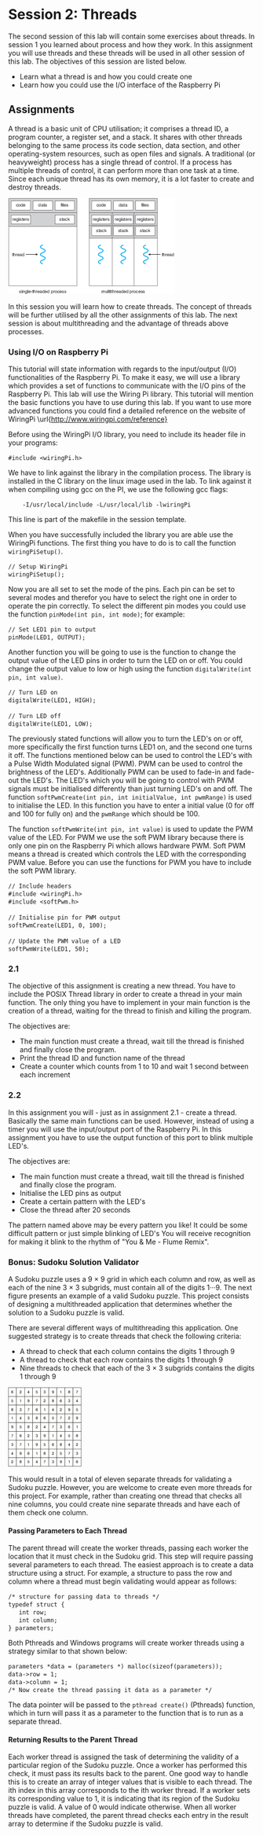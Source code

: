 # Session 2: Threads

The second session of this lab will contain some exercises about threads. In session 1
you learned about process and how they work. In this assignment you will use
threads and these threads will be used in all other session of this lab. The objectives of this
session are listed below.

- Learn what a thread is and how you could create one
- Learn how you could use the I/O interface of the Raspberry Pi

## Assignments

A thread is a basic unit of CPU utilisation; it comprises a thread ID, a program counter, a register
set, and a stack. It shares with other threads belonging to the same process its code section, data
section, and other operating-system resources, such as open files and signals. A traditional (or
heavyweight) process has a single thread of control. If a process has multiple threads of control,
it can perform more than one task at a time. Since each unique thread has its own memory, it is
a lot faster to create and destroy threads.

![threading](./images/thread.png)

In this session you will learn how to create threads. The concept of threads will be further
utilised by all the other assignments of this lab. The next session is about multithreading and the
advantage of threads above processes.

### Using I/O on Raspberry Pi

This tutorial will state information with regards to the input/output (I/O) functionalities of the
Raspberry Pi. To make it easy, we will use a library which provides a set of functions to
communicate with the I/O pins of the Raspberry Pi. This lab will use the Wiring Pi library. This
tutorial will mention the basic functions you have to use during this lab. If you want to use more
advanced functions you could find a detailed reference on the website of WiringPi
\url{http://www.wiringpi.com/reference}

Before using the WiringPi I/O library, you need to include its header file in your programs:

    #include <wiringPi.h>

We have to link against the library in the compilation process.
The library is installed in the C library on the linux image used in the lab.
To link against it when compiling using gcc on the PI, we use the following gcc flags:

		-I/usr/local/include -L/usr/local/lib -lwiringPi

This line is part of the makefile in the session template.

When you have successfully included the library you are able use the WiringPi functions.
The first thing you have to do is to call the function `wiringPiSetup()`.

    // Setup WiringPi
    wiringPiSetup();

Now you are all set to set the mode of the pins.
Each pin can be set to several modes and therefor you have to select the right one in order to
operate the pin correctly.
To select the different pin modes you could use the function `pinMode(int pin, int mode)`;
for example:

    // Set LED1 pin to output
    pinMode(LED1, OUTPUT);

Another function you will be going to use is the function to change the output value of the LED pins
in order to turn the LED on or off.
You could change the output value to low or high using the function
`digitalWrite(int pin, int value)`.

    // Turn LED on
    digitalWrite(LED1, HIGH);

    // Turn LED off
    digitalWrite(LED1, LOW);

The previously stated functions will allow you to turn the LED's on or off, more specifically the
first function turns LED1 on, and the second one turns it off. The functions mentioned below can be
used to control the LED's with a Pulse Width Modulated signal (PWM).
PWM can be used to control the brightness of the LED's.
Additionally PWM can be used to fade-in and fade-out the LED's.
The LED's which you will be going to control with PWM signals must be initialised differently than
just turning LED's on and off.
The function `softPwmCreate(int pin, int initialValue, int pwmRange)` is used to initialise the LED.
In this function you have to enter a initial value (0 for off and 100 for fully on) and the
`pwmRange` which should be 100.

The function `softPwmWrite(int pin, int value)` is used to update the PWM value of the LED.
For PWM we use the soft PWM library because there is only one pin on the Raspberry Pi which allows
hardware PWM.
Soft PWM means a thread is created which controls the LED with the corresponding PWM value.
Before you can use the functions for PWM you have to include the soft PWM library.

    // Include headers
    #include <wiringPi.h>
    #include <softPwm.h>

    // Initialise pin for PWM output
    softPwmCreate(LED1, 0, 100);

    // Update the PWM value of a LED
    softPwmWrite(LED1, 50);

### 2.1

The objective of this assignment is creating a new thread. You have to include the POSIX Thread
library in order to create a thread in your main function. The only thing you have to implement in
your main function is the creation of a thread, waiting for the thread to finish and killing the
program.

The objectives are:

- The main function must create a thread, wait till the thread is finished and
  finally close the program.
- Print the thread ID and function name of the thread
- Create a counter which counts from 1 to 10 and wait 1 second between each increment

### 2.2

In this assignment you will - just as in assignment 2.1 - create a thread. Basically the same main
functions can be used. However, instead of using a timer you will use the input/output port of the
Raspberry Pi. In this assignment you have to use the output function of this port to blink multiple
LED's.

The objectives are:

- The main function must create a thread, wait till the thread is finished and finally close the
  program.
- Initialise the LED pins as output
- Create a certain pattern with the LED's
- Close the thread after 20 seconds

The pattern named above may be every pattern you like!
It could be some difficult pattern or just simple blinking of LED's
You will receive recognition for making it blink to the rhythm of "You & Me - Flume Remix".

### Bonus: Sudoku Solution Validator

A Sudoku puzzle uses a 9 × 9 grid in which each column and row, as well as each of the nine
3 × 3 subgrids, must contain all of the digits 1···9. The next figure presents an example of
a valid Sudoku puzzle. This project consists of designing a multithreaded application that
determines whether the solution to a Sudoku puzzle is valid.

There are several different ways of multithreading this application.
One suggested strategy is to create threads that check the following criteria:

- A thread to check that each column contains the digits 1 through 9
- A thread to check that each row contains the digits 1 through 9
- Nine threads to check that each of the 3 × 3 subgrids contains the digits 1 through 9

![Sudoku](./images/sudoku.png)

This would result in a total of eleven separate threads for validating a Sudoku puzzle. However, you
are welcome to create even more threads for this project. For example, rather than creating one
thread that checks all nine columns, you could create nine separate threads and have each of them
check one column.

#### Passing Parameters to Each Thread

The parent thread will create the worker threads, passing each worker the location that it must
check in the Sudoku grid. This step will require passing several parameters to each thread. The
easiest approach is to create a data structure using a struct. For example, a structure to pass the
row and column where a thread must begin validating would appear as follows:

    /* structure for passing data to threads */
    typedef struct {
       int row;
       int column;
    } parameters;

Both Pthreads and Windows programs will create worker threads using a strategy similar to that shown
below:

    parameters *data = (parameters *) malloc(sizeof(parameters));
    data->row = 1;
    data->column = 1;
    /* Now create the thread passing it data as a parameter */

The data pointer will be passed to the `pthread create()` (Pthreads) function,
which in turn will pass it as a parameter to the function that is to run as a separate thread.

#### Returning Results to the Parent Thread

Each worker thread is assigned the task of determining the validity of a particular region of the
Sudoku puzzle. Once a worker has performed this check, it must pass its results back to the parent.
One good way to handle this is to create an array of integer values that is visible to each thread.
The ith index in this array corresponds to the ith worker thread. If a worker sets its corresponding
value to 1, it is indicating that its region of the Sudoku puzzle is valid. A value of 0 would
indicate otherwise. When all worker threads have completed, the parent thread checks each entry in
the result array to determine if the Sudoku puzzle is valid.
